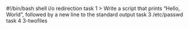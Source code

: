 #!/bin/bash
shell i/o redirection
task 1 > Write a script that prints “Hello, World”, followed by a new line to the standard output
task 3 /etc/passwd
task 4 3-twofiles
